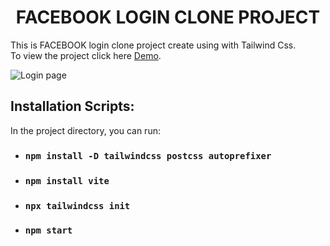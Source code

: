 <h1 align ="center">FACEBOOK LOGIN CLONE PROJECT</h1>

This is FACEBOOK login clone project create using with Tailwind Css.\
To view the project click here [Demo](https://facebook-login-clone-manan.netlify.app/).

![Login page](https://github.com/abdulmanan093/Facebook_Login_Clone-Tailwind-CSS/assets/138243512/399c6d4f-ea54-42fb-a621-2522503d4dbc)

## Installation Scripts:

In the project directory, you can run:

* ### `npm install -D tailwindcss postcss autoprefixer`

* ### `npm install vite`

* ### `npx tailwindcss init`

* ### `npm start`
